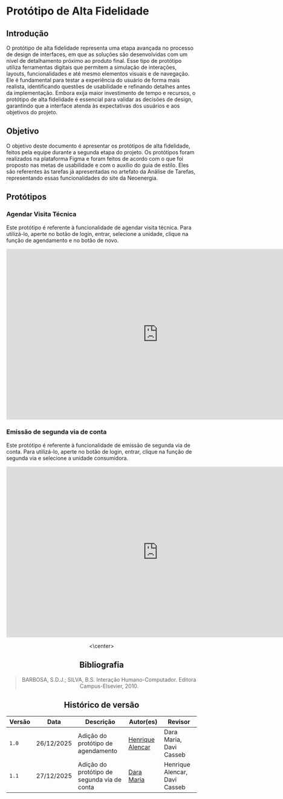 # **Protótipo de Alta Fidelidade**

## **Introdução**

O protótipo de alta fidelidade representa uma etapa avançada no processo de design de interfaces, em que as soluções são desenvolvidas com um nível de detalhamento próximo ao produto final. Esse tipo de protótipo utiliza ferramentas digitais que permitem a simulação de interações, layouts, funcionalidades e até mesmo elementos visuais e de navegação. Ele é fundamental para testar a experiência do usuário de forma mais realista, identificando questões de usabilidade e refinando detalhes antes da implementação. Embora exija maior investimento de tempo e recursos, o protótipo de alta fidelidade é essencial para validar as decisões de design, garantindo que a interface atenda às expectativas dos usuários e aos objetivos do projeto.

## **Objetivo**

O objetivo deste documento é apresentar os protótipos de alta fidelidade, feitos pela equipe durante a segunda etapa do projeto. Os protótipos foram realizados na plataforma Figma e foram feitos de acordo com o que foi proposto nas metas de usabilidade e com o auxílio do guia de estilo. Eles são referentes às tarefas já apresentadas no artefato da Análise de Tarefas, representando essas funcionalidades do site da Neoenergia.

## **Protótipos**

### **Agendar Visita Técnica**

Este protótipo é referente à funcionalidade de agendar visita técnica. Para utilizá-lo, aperte no botão de login, entrar, selecione a unidade, clique na função de agendamento e no botão de novo.

<center>

<iframe style="border: 1px solid rgba(0, 0, 0, 0.1);" width="800" height="450" src="https://embed.figma.com/proto/xoGxsTiFGmnWi6GSX2n9Oc/Agendar-Visita-T%C3%A9cnica?page-id=0%3A1&node-id=1-2&starting-point-node-id=1%3A2&embed-host=share" allowfullscreen></iframe>

</center>

### **Emissão de segunda via de conta**

Este protótipo é referente à funcionalidade de emissão de segunda via de conta. Para utilizá-lo, aperte no botão de login, entrar, clique na função de segunda via e selecione a unidade consumidora.

<center>

<iframe style="border: 1px solid rgba(0, 0, 0, 0.1);" width="800" height="450" src="https://embed.figma.com/design/Q87BDIucj0JbzAnDOXTw6M/neoenergia?node-id=0-1&embed-host=share" allowfullscreen></iframe>

<\center>

## **Bibliografia**
> BARBOSA, S.D.J.; SILVA, B.S. Interação Humano-Computador. Editora Campus-Elsevier, 2010.

## **Histórico de versão**

| Versão | Data       | Descrição                                  | Autor(es)                                       | Revisor                 |
| ------ | ---------- | ------------------------------------------ | ----------------------------------------------- | ----------------------- |
| `1.0`  | 26/12/2025 | Adição do protótipo de agendamento         | [Henrique Alencar](https://github.com/henryqma) | Dara Maria, Davi Casseb |
| `1.1`  | 27/12/2025 | Adição do protótipo de segunda via de conta         | [Dara Maria](https://github.com/daramariabs) | Henrique Alencar, Davi Casseb |
